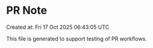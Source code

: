 # PR Note

Created at: Fri 17 Oct 2025 06:43:05 UTC

This file is generated to support testing of PR workflows.
